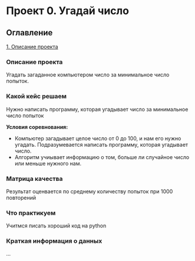 # Проект 0. Угадай число

## Оглавление
[1. Описание проекта]()

### Описание проекта
Угадать загаданное компьютером число за минимальное число попыток.

### Какой кейс решаем
Нужно написать программу, которая угадывает число за минимальное число попыток

**Условия соревнования:**
- Компьютер загадывает целое число от 0 до 100, и нам его нужно угадать. Подразумевается написать программу, которая угадывает число.
- Алгоритм учиывает информацию о том, больше ли случайное число или меньше нужного нам.

### Матрица качества
Результат оценвается по среднему количеству попыток при 1000 повторений

### Что практикуем
Учитмся писать хороший код на python

### Краткая информация о данных
...